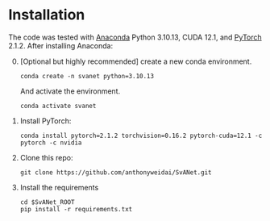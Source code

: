 # Installation

The code was tested with [Anaconda](https://www.anaconda.com/download) Python 3.10.13, CUDA 12.1, and [PyTorch]((http://pytorch.org/)) 2.1.2.
After installing Anaconda:

0. [Optional but highly recommended] create a new conda environment. 

    ~~~
    conda create -n svanet python=3.10.13
    ~~~
    And activate the environment.
    
    ~~~
    conda activate svanet
    ~~~

1. Install PyTorch:

    ~~~
    conda install pytorch=2.1.2 torchvision=0.16.2 pytorch-cuda=12.1 -c pytorch -c nvidia
    ~~~

3. Clone this repo:

    ~~~
    git clone https://github.com/anthonyweidai/SvANet.git
    ~~~

4. Install the requirements

    ~~~
    cd $SvANet_ROOT
    pip install -r requirements.txt
    ~~~
    
